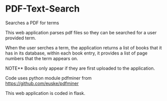 # PDF-Text-Search
Searches a PDF for terms

This web application parses pdf files so they can be searched for a user provided term. 

When the user serches a term, the application returns a list of books that it has in its database, within each book entry, it provides a list of page numbers
that the term appears on.

NOTE** Books only appear if they are first uploaded to the application.

Code uses python module pdfminer from https://github.com/euske/pdfminer

This web application is coded in flask.
